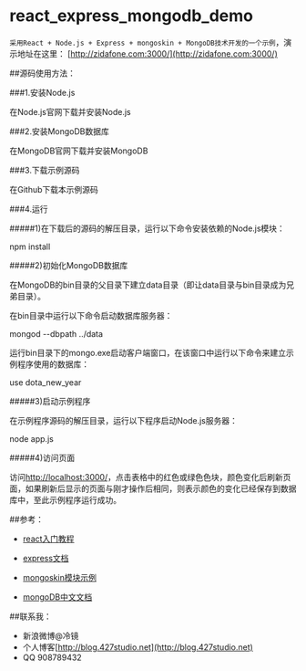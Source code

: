# react_express_mongodb_demo
`采用React + Node.js + Express + mongoskin + MongoDB技术开发的一个示例`，演示地址在这里：
[http://zidafone.com:3000/](http://zidafone.com:3000/)

##源码使用方法：

###1.安装Node.js

在Node.js官网下载并安装Node.js

###2.安装MongoDB数据库

在MongoDB官网下载并安装MongoDB

###3.下载示例源码

在Github下载本示例源码

###4.运行

#####1)在下载后的源码的解压目录，运行以下命令安装依赖的Node.js模块：

npm install

#####2)初始化MongoDB数据库

在MongoDB的bin目录的父目录下建立data目录（即让data目录与bin目录成为兄弟目录）。

在bin目录中运行以下命令启动数据库服务器：

mongod --dbpath ../data

运行bin目录下的mongo.exe启动客户端窗口，在该窗口中运行以下命令来建立示例程序使用的数据库：

use dota_new_year

#####3)启动示例程序

在示例程序源码的解压目录，运行以下程序启动Node.js服务器：

node app.js

#####4)访问页面

访问[http://localhost:3000/](http://localhost:3000/)，点击表格中的红色或绿色色块，颜色变化后刷新页面，如果刷新后显示的页面与刚才操作后相同，则表示颜色的变化已经保存到数据库中，至此示例程序运行成功。


##参考：

* [react入门教程](http://www.ruanyifeng.com/blog/2015/03/react.html)

* [express文档](http://www.expressjs.com.cn/4x/api.html)

* [mongoskin模块示例](http://www.hacksparrow.com/mongoskin-tutorial-with-examples.html)

* [mongoDB中文文档](http://docs.mongoing.com/manual-zh/)


##联系我：

* 新浪微博@冷镜
* 个人博客[http://blog.427studio.net](http://blog.427studio.net)
* QQ 908789432